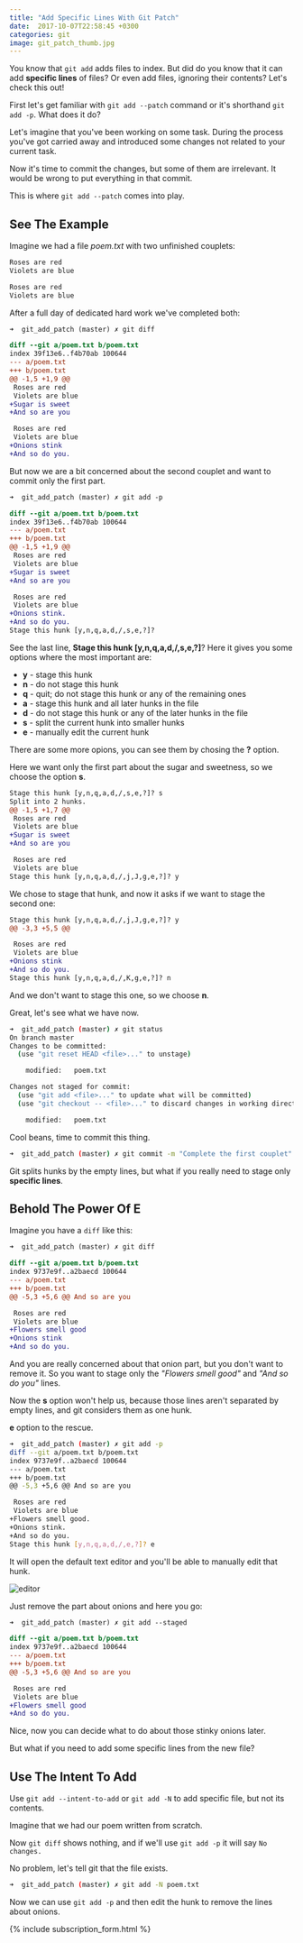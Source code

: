 ```yaml
---
title: "Add Specific Lines With Git Patch"
date:  2017-10-07T22:58:45 +0300
categories: git
image: git_patch_thumb.jpg
---
```


You know that `git add` adds files to index. But did do you know that it can add __specific&nbsp;lines__ of files? Or even add files, ignoring their contents? Let's check this out!

First let's get familiar with `git add --patch` command or it's shorthand `git add -p`. What does it do?

Let's imagine that you've been working on some task. During the process you've got carried away and introduced some changes not related to your current task.

Now it's time to commit the changes, but some of them are irrelevant. It would be wrong to put everything in that commit.

This is where `git add --patch` comes into play.

## See The Example

Imagine we had a file _poem.txt_ with two unfinished couplets:

```bash
Roses are red
Violets are blue

Roses are red
Violets are blue
```

After a full day of dedicated hard work we've completed both:

```diff
➜  git_add_patch (master) ✗ git diff

diff --git a/poem.txt b/poem.txt
index 39f13e6..f4b70ab 100644
--- a/poem.txt
+++ b/poem.txt
@@ -1,5 +1,9 @@
 Roses are red
 Violets are blue
+Sugar is sweet
+And so are you

 Roses are red
 Violets are blue
+Onions stink
+And so do you.
```

But now we are a bit concerned about the second couplet and want to commit only the first part.

```diff
➜  git_add_patch (master) ✗ git add -p

diff --git a/poem.txt b/poem.txt
index 39f13e6..f4b70ab 100644
--- a/poem.txt
+++ b/poem.txt
@@ -1,5 +1,9 @@
 Roses are red
 Violets are blue
+Sugar is sweet
+And so are you

 Roses are red
 Violets are blue
+Onions stink.
+And so do you.
Stage this hunk [y,n,q,a,d,/,s,e,?]?
```

See the last line, __Stage this hunk [y,n,q,a,d,/,s,e,?]__? Here it gives you some options where the most important are:

* __y__ - stage this hunk
* __n__ - do not stage this hunk
* __q__ - quit; do not stage this hunk or any of the remaining ones
* __a__ - stage this hunk and all later hunks in the file
* __d__ - do not stage this hunk or any of the later hunks in the file
* __s__ - split the current hunk into smaller hunks
* __e__ - manually edit the current hunk

There are some more opions, you can see them by chosing the __?__ option.

Here we want only the first part about the sugar and sweetness, so we choose the option&nbsp;__s__.

```diff
Stage this hunk [y,n,q,a,d,/,s,e,?]? s
Split into 2 hunks.
@@ -1,5 +1,7 @@
 Roses are red
 Violets are blue
+Sugar is sweet
+And so are you

 Roses are red
 Violets are blue
Stage this hunk [y,n,q,a,d,/,j,J,g,e,?]? y
```

We chose to stage that hunk, and now it asks if we want to stage the second one:

```diff
Stage this hunk [y,n,q,a,d,/,j,J,g,e,?]? y
@@ -3,3 +5,5 @@

 Roses are red
 Violets are blue
+Onions stink
+And so do you.
Stage this hunk [y,n,q,a,d,/,K,g,e,?]? n
```

And we don't want to stage this one, so we choose __n__.

Great, let's see what we have now.

```bash
➜  git_add_patch (master) ✗ git status
On branch master
Changes to be committed:
  (use "git reset HEAD <file>..." to unstage)

	modified:   poem.txt

Changes not staged for commit:
  (use "git add <file>..." to update what will be committed)
  (use "git checkout -- <file>..." to discard changes in working directory)

	modified:   poem.txt
```

Cool beans, time to commit this thing.

```bash
➜  git_add_patch (master) ✗ git commit -m "Complete the first couplet"
```

Git splits hunks by the empty lines, but what if you really need to stage only __specific&nbsp;lines__.

## Behold The Power Of E

Imagine you have a `diff` like this:

```diff
➜  git_add_patch (master) ✗ git diff

diff --git a/poem.txt b/poem.txt
index 9737e9f..a2baecd 100644
--- a/poem.txt
+++ b/poem.txt
@@ -5,3 +5,6 @@ And so are you

 Roses are red
 Violets are blue
+Flowers smell good
+Onions stink
+And so do you.
```

And you are really concerned about that onion part, but you don't want to remove it. So you want to stage only the _"Flowers smell good"_ and _"And so do you"_ lines.

Now the __s__ option won't help us, because those lines aren't separated by empty lines, and git considers them as one hunk.

__e__ option to the rescue.

```bash
➜  git_add_patch (master) ✗ git add -p
diff --git a/poem.txt b/poem.txt
index 9737e9f..a2baecd 100644
--- a/poem.txt
+++ b/poem.txt
@@ -5,3 +5,6 @@ And so are you

 Roses are red
 Violets are blue
+Flowers smell good.
+Onions stink.
+And so do you.
Stage this hunk [y,n,q,a,d,/,e,?]? e
```

It will open the default text editor and you'll be able to manually edit that hunk.

![editor](/assets/images/edit_hunk.png)

Just remove the part about onions and here you go:

```diff
➜  git_add_patch (master) ✗ git add --staged

diff --git a/poem.txt b/poem.txt
index 9737e9f..a2baecd 100644
--- a/poem.txt
+++ b/poem.txt
@@ -5,3 +5,6 @@ And so are you

 Roses are red
 Violets are blue
+Flowers smell good
+And so do you.
```

Nice, now you can decide what to do about those stinky onions later.

But what if you need to add some specific lines from the new file?

## Use The Intent To Add

Use `git add --intent-to-add` or `git add -N` to add specific file, but not its contents.

Imagine that we had our poem written from scratch.

Now `git diff` shows nothing, and if we'll use `git add -p` it will say `No changes.`

No problem, let's tell git that the file exists.

```bash
➜  git_add_patch (master) ✗ git add -N poem.txt
```

Now we can use `git add -p` and then edit the hunk to remove the lines about onions.

{% include subscription_form.html %}
